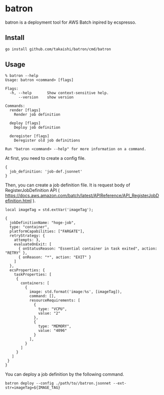# batron

batron is a deployment tool for AWS Batch inpired by ecspresso.

## Install

```bash
go install github.com/takaishi/batron/cmd/batron
```

## Usage

```
% batron --help
Usage: batron <command> [flags]

Flags:
  -h, --help       Show context-sensitive help.
      --version    show version

Commands:
  render [flags]
    Render job definition

  deploy [flags]
    Deploy job definition

  deregister [flags]
    Deregister old job definitions

Run "batron <command> --help" for more information on a command.
```

At first, you need to create a config file.

```jsonnet
{
  job_definition: 'job-def.jsonnet'
}
```

Then, you can create a job definition file. It is request body of RegisterJobDefinition API ( https://docs.aws.amazon.com/batch/latest/APIReference/API_RegisterJobDefinition.html ).

```jsonnet
local imageTag = std.extVar('imageTag');

{
  jobDefinitionName: "hoge-job",
  type: "container",
  platformCapabilities: ["FARGATE"],
  retryStrategy: {
    attempts: 3,
    evaluateOnExit: [
      { onStatusReason: "Essential container in task exited", action: "RETRY" },
      { onReason: "*", action: "EXIT" }
    ]
  },
  ecsProperties: {
    taskProperties: [
     {
       containers: [
         {
           image: std.format('image:%s', [imageTag]),
           command: [],
           resourceRequirements: [
             {
               type: "VCPU",
               value: "2"
             },
             {
               type: "MEMORY",
               value: "4096"
             }
           ],
         }
       ]
     }
   ]
 }
}
```

You can deploy a job definition by the following command.

```
batron deploy --config ./path/to//batron.jsonnet --ext-str=imageTag=${IMAGE_TAG} 
```
